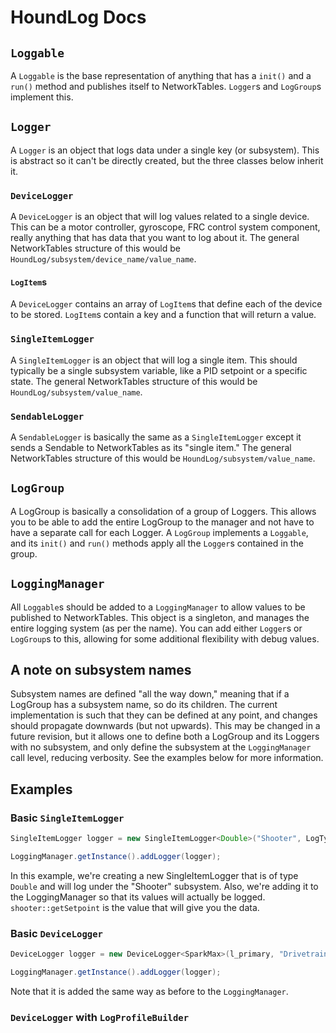 # HoundLog Docs

## `Loggable`

A `Loggable` is the base representation of anything that has a `init()` and a `run()` method and publishes itself to NetworkTables. `Logger`s and `LogGroup`s implement this.

## `Logger`

A `Logger` is an object that logs data under a single key (or subsystem). This is abstract so it can't be directly created, but the three classes below inherit it.

### `DeviceLogger`

A `DeviceLogger` is an object that will log values related to a single device. This can be a motor controller, gyroscope, FRC control system component, really anything that has data that you want to log about it. The general NetworkTables structure of this would be `HoundLog/subsystem/device_name/value_name`.

#### `LogItem`s

A `DeviceLogger` contains an array of `LogItem`s that define each of the device to be stored. `LogItem`s contain a key and a function that will return a value.

### `SingleItemLogger`

A `SingleItemLogger` is an object that will log a single item. This should typically be a single subsystem variable, like a PID setpoint or a specific state. The general NetworkTables structure of this would be `HoundLog/subsystem/value_name`.

### `SendableLogger`

A `SendableLogger` is basically the same as a `SingleItemLogger` except it sends a Sendable to NetworkTables as its "single item." The general NetworkTables structure of this would be `HoundLog/subsystem/value_name`.

## `LogGroup`

A LogGroup is basically a consolidation of a group of Loggers. This allows you to be able to add the entire LogGroup to the manager and not have to have a separate call for each Logger. A `LogGroup` implements a `Loggable`, and its `init()` and `run()` methods apply all the `Logger`s contained in the group.

## `LoggingManager`

All `Loggable`s should be added to a `LoggingManager` to allow values to be published to NetworkTables. This object is a singleton, and manages the entire logging system (as per the name). You can add either `Logger`s or `LogGroup`s to this, allowing for some additional flexibility with debug values.

## A note on subsystem names

Subsystem names are defined "all the way down," meaning that if a LogGroup has a subsystem name, so do its children. The current implementation is such that they can be defined at any point, and changes should propagate downwards (but not upwards). This may be changed in a future revision, but it allows one to define both a LogGroup and its Loggers with no subsystem, and only define the subsystem at the `LoggingManager` call level, reducing verbosity. See the examples below for more information.

## Examples

### Basic `SingleItemLogger`
```java
SingleItemLogger logger = new SingleItemLogger<Double>("Shooter", LogType.DOUBLE, "Speed Setpoint", shooter::getSetpoint);

LoggingManager.getInstance().addLogger(logger);
```
In this example, we're creating a new SingleItemLogger that is of type `Double` and will log under the "Shooter" subsystem. Also, we're adding it to the LoggingManager so that its values will actually be logged. `shooter::getSetpoint` is the value that will give you the data.

### Basic `DeviceLogger`
```java
DeviceLogger logger = new DeviceLogger<SparkMax>(l_primary, "Drivetrain", "Left Primary Motor Controller", new LogItem<?>[] {new LogItem<Double>(LogType.NUMBER, "Encoder Position", l_primary.getEncoder()::getPosition), LogLevel.INFO});

LoggingManager.getInstance().addLogger(logger);
```

Note that it is added the same way as before to the `LoggingManager`.

### `DeviceLogger` with `LogProfileBuilder`

